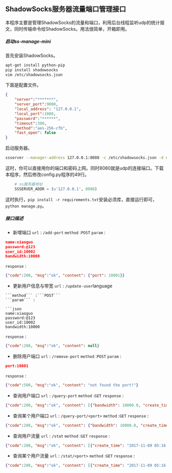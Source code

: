 ## ShadowSocks服务器流量端口管理接口

本程序主要是管理ShadowSocks的流量和端口，利用后台线程监听udp的统计报文，同时传输命令给ShadowSocks。用法很简单，开箱即用。

##### 启动ss-manage-mini
首先安装ShadowSocks。
```bash
apt-get install python-pip
pip install shadowsocks
vim /etc/shadowsocks.json
```
下面是配置文件。
```json
{
    "server":"*******",
    "server_port":9000,
    "local_address": "127.0.0.1",
    "local_port":1080,
    "password":"******",
    "timeout":300,
    "method":"aes-256-cfb",
    "fast_open": false
}

```
启动服务器。
```bash
ssserver --manager-address 127.0.0.1:8088 -c /etc/shadowsocks.json -d start
```
这时，你可以直接用你的端口和密码上网。同时8080就是udp的连接端口。下载本程序，然后修改config.py程序的49行。
```python
    # ss服务器地址
    SSSERVER_ADDR = (u'127.0.0.1', 8088)
```
这时执行，```pip install -r requirements.txt```安装必须库，直接运行即可，```python manage.py```。

##### 接口描述
- 新增端口
```url``` : ```/add-port```
```method``` :```POST```
```param``` :

```json
name:xiaoguo
password:@123
user_id:10002
bandwidth:10000
```
```response``` :

```json
{"code":200, "msg":"ok", "content": {"port": 10001}}
```
- 更新用户信息与带宽
```url``` : ```/update-user```language
```
```method``` :```POST```
```param``` :

```json
name:xiaoguo
password:@123
user_id:10002
bandwidth:10000
```
```response``` :

```json
{"code":200, "msg":"ok", "content": null}
```

- 删除用户端口
```url``` : ```/remove-port```
```method``` :```POST```
```param``` :

```json
port:10001
```
```response``` :

```json
{"code":500, "msg":"ok", "content": "not found the port!"}
```

- 查询用户端口
```url``` : ```/query-port```
```method``` :```GET```
```response``` :

```json
{"code":200, "msg":"ok", "content": [{"bandwidth": 10000.0, "create_time": "2017-11-09 20:57:44", "user_id": 10000, "name": "xiaoguo", "bandwidth_used": 0.0, "active": true, "password": "@123", "id": 1, "port": 10001}, {"bandwidth": 10000.0, "create_time": "2017-11-09 20:57:44", "user_id": 10001, "name": "xiaoguo", "bandwidth_used": 0.0, "active": true, "password": "@123", "id": 2, "port": 10002}, {"bandwidth": 10000.0, "create_time": "2017-11-09 21:07:11", "user_id": 10001, "name": "xiaoguo", "bandwidth_used": 18000.0, "active": false, "password": "@123", "id": 3, "port": -2}, {"bandwidth": 30000.0, "create_time": "2017-11-09 21:07:11", "user_id": 10002, "name": "xiaoguo", "bandwidth_used": 18000.0, "active": true, "password": "@123", "id": 4, "port": 10001}]}
```

- 查询某个用户端口
```url``` : ```/query-port/<port>```
```method``` :```GET```
```response``` :

```json
{"code":200, "msg":"ok", "content": {"bandwidth": 10000.0, "create_time": "2017-11-09 20:57:44", "user_id": 10000, "name": "xiaoguo", "bandwidth_used": 0.0, "active": true, "password": "@123", "id": 1, "port": 10001}}
```

- 查询用户流量
```url``` : ```/stat```
```method``` :```GET```
```response``` :

```json
{"code":200, "msg":"ok", "content": [{"create_time": "2017-11-09 05:16:53", "bw_use": 83.561, "user_id": -1, "id": 1, "port": 9000}, {"create_time": "2017-11-09 05:16:53", "bw_use": 46.751, "user_id": -1, "id": 2, "port": 9000}, {"create_time": "2017-11-09 05:16:53", "bw_use": 1.655, "user_id": -1, "id": 3, "port": 9000}, {"create_time": "2017-11-09 05:16:53", "bw_use": 0.145, "user_id": -1, "id": 15, "port": 9000}]}
```

- 查询某个用户流量
```url``` : ```/stat/<port>```
```method``` :```GET```
```response``` :

```json
{"code":200, "msg":"ok", "content": [{"create_time": "2017-11-09 05:16:53", "bw_use": 83.561, "user_id": -1, "id": 1, "port": 9000}, {"create_time": "2017-11-09 05:16:53", "bw_use": 46.751, "user_id": -1, "id": 2, "port": 9000}, {"create_time": "2017-11-09 05:16:53", "bw_use": 1.655, "user_id": -1, "id": 3, "port": 9000}, {"create_time": "2017-11-09 05:16:53", "bw_use": 0.145, "user_id": -1, "id": 15, "port": 9000}]}
```